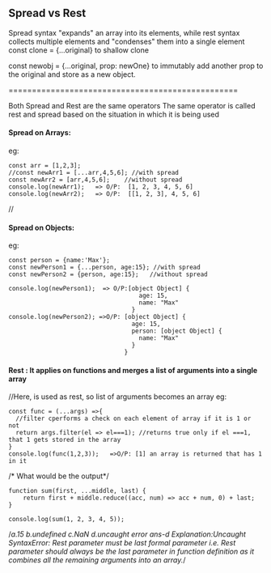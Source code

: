 ## Spread vs Rest
Spread syntax "expands" an array into its elements, while rest syntax collects
multiple elements and "condenses" them into a single element
const clone = {...original} to shallow clone

const newobj = {...original, prop: newOne} to immutably add another prop to the
original and store as a new object.

=================================================  

Both Spread and Rest are the same operators
The same operator is called rest and spread based on the situation in which it is being used
 #### Spread on Arrays:
eg:

```
const arr = [1,2,3];   
//const newArr1 = [...arr,4,5,6]; //with spread 
const newArr2 = [arr,4,5,6];    //without spread
console.log(newArr1);   => O/P:  [1, 2, 3, 4, 5, 6]
console.log(newArr2);   => O/P:  [[1, 2, 3], 4, 5, 6]
```
//
#### Spread on Objects:
eg:
```
const person = {name:'Max'};
const newPerson1 = {...person, age:15}; //with spread
const newPerson2 = {person, age:15};   //without spread

console.log(newPerson1);  => O/P:[object Object] {
                                    age: 15,
                                    name: "Max"
                                  }
console.log(newPerson2); =>O/P: [object Object] {
                                  age: 15,
                                  person: [object Object] {
                                    name: "Max"
                                  }
                                }
```
#### Rest : It applies on functions and merges a list of arguments into a single array
//Here, is used as rest, so list of arguments becomes an array
eg:
```
const func = (...args) =>{
  //filter cperforms a check on each element of array if it is 1 or not
  return args.filter(el => el===1); //returns true only if el ===1, that 1 gets stored in the array
}
console.log(func(1,2,3));   =>O/P: [1] an array is returned that has 1 in it
```
/* What would be the output*/
```
function sum(first, ...middle, last) {
    return first + middle.reduce((acc, num) => acc + num, 0) + last;
}

console.log(sum(1, 2, 3, 4, 5));
```
/*a.15 b.undefined c.NaN d.uncaught error
ans-d
Explanation:Uncaught SyntaxError: Rest parameter must be last formal parameter i.e.
Rest parameter should always be the last parameter in function definition as it combines all the remaining arguments into an array.*/
